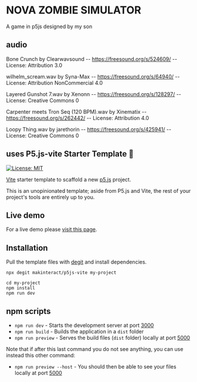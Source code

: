 # NOVA ZOMBIE SIMULATOR

A game in p5js designed by my son


## audio

Bone Crunch by Clearwavsound -- https://freesound.org/s/524609/ -- License: Attribution 3.0

wilhelm_scream.wav by Syna-Max -- https://freesound.org/s/64940/ -- License: Attribution NonCommercial 4.0

Layered Gunshot 7.wav by Xenonn -- https://freesound.org/s/128297/ -- License: Creative Commons 0

Carpenter meets Tron Seq (120 BPM).wav by Xinematix -- https://freesound.org/s/262442/ -- License: Attribution 4.0

Loopy Thing.wav by jarethorin -- https://freesound.org/s/425941/ -- License: Creative Commons 0

## uses P5.js-vite Starter Template 🚀

[![License: MIT](https://img.shields.io/badge/License-MIT-blue.svg)](https://opensource.org/licenses/MIT)

[Vite](https://vitejs.dev/) starter template to scaffold a new [p5.js](https://p5js.org) project.

This is an unopinionated template; aside from P5.js and Vite, the rest of your project's tools are entirely up to you.

## Live demo

For a live demo please [visit this page](https://p5js-vite-demo.surge.sh).

## Installation

Pull the template files with [degit](https://github.com/Rich-Harris/degit) and install dependencies.

```
npx degit makinteract/p5js-vite my-project

cd my-project
npm install
npm run dev
```

## npm scripts

- `npm run dev` - Starts the development server at port [3000](http://localhost:3000/)
- `npm run build` - Builds the application in a `dist` folder
- `npm run preview` - Serves the build files (`dist` folder) locally at port [5000](http://localhost:3000/)

Note that if after this last command you do not see anything, you can use instead this other command:

- `npm run preview --host` - You should then be able to see your files locally at port [5000](http://localhost:3000/)
